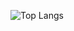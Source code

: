 ![Top Langs](https://github-readme-stats-two-murex-58.vercel.app/api/top-langs/?username=dumejiego00&layout=compact&bg_color=0a2239&text_color=FFFFFF)
